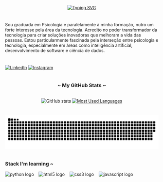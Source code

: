 <div align="center">
  <a href="https://git.io/typing-svg">
    <img src="https://readme-typing-svg.demolab.com?font=Fira+Code&pause=1000&color=CD8DF2&width=435&lines=Welcome+to+my+profile!+" alt="Typing SVG">
  </a>
</div>

<img align="right" alt="" height="300px" src="https://img.freepik.com/premium-photo/anime-girl-with-headphones-laptop-generative-ai_1108314-4051.jpg">

# 
<p align="left">Sou graduada em Psicologia e paralelamente à minha formação, nutro um forte interesse pela área da tecnologia. Acredito no poder transformador da tecnologia para criar soluções inovadoras que melhoram a vida das pessoas. Estou particularmente fascinada pela interseção entre psicologia e tecnologia, especialmente em áreas como inteligência artificial, desenvolvimento de software e ciência de dados.</p>

#

[![LinkedIn](https://img.shields.io/badge/-LinkedIn-000?style=for-the-badge&logo=linkedin&logoColor=FF00F6&color:FFF)](https://www.linkedin.com/in/luana-silva-3a79a01a0//)
[![Instagram](https://img.shields.io/badge/-Instagram-000?style=for-the-badge&logo=instagram&logoColor=FF00F6&color:FFF)](https://www.instagram.com/luamdrs/)

#




<div style="text-align: center;" align="center">
  <h3>~ My GitHub Stats ~</h3>
  <br>
  <img src="https://github-readme-stats-git-masterrstaa-rickstaa.vercel.app/api?username=luamdrs&hide_title=true&show_icons=true&include_all_commits=false&count_private=true&line_height=25&hide=issues&bg_color=000&title_color=FF00F6&text_color=FFF&border_radius=3&border_color=36123c&icon_color=FF00F6&theme=jolly" alt="GitHub stats">

  <a href="https://github.com/luamdrs/github-readme-stats">
    <img src="https://github-readme-stats-git-masterrstaa-rickstaa.vercel.app/api/top-langs/?username=luamdrs&line_height=10&card_width=290&layout=compact&hide_title=false&count_private=true&langs_count=4&show_icons=true&title_color=FF00F6&hide=html,css&bg_color=000&text_color=8B8B8B&border_radius=3&border_color=561760&count_private=true" alt="Most Used Languages">
  </a>
</div>


#

<picture align="center">
  <source media="(prefers-color-scheme: dark)" srcset="https://raw.githubusercontent.com/luamdrs/luamdrs/output/github-contribution-grid-snake-dark.svg">
  <source media="(prefers-color-scheme: light)" srcset="https://raw.githubusercontent.com/luamdrs/luamdrs/output/github-contribution-grid-snake-dark.svg">
  <img align="center" alt="github contribution grid snake animation" src="https://raw.githubusercontent.com/luamdrs/luamdrs/output/github-contribution-grid-snake.svg">
</picture>

#

<h3 align="left">Stack I'm learning ~</h3>

<div align="left">
  <img src="https://cdn.jsdelivr.net/gh/devicons/devicon@latest/icons/python/python-original.svg" height="25" alt="python logo" />
  <img width="8" />
  <img src="https://cdn.jsdelivr.net/gh/devicons/devicon/icons/html5/html5-original.svg" height="25" alt="html5 logo"  />
  <img width="8" />
  <img src="https://cdn.jsdelivr.net/gh/devicons/devicon/icons/css3/css3-original.svg" height="25" alt="css3 logo"  />
  <img width="8" />
  <img src="https://cdn.jsdelivr.net/gh/devicons/devicon/icons/javascript/javascript-plain.svg" height="25" alt="javascript logo"  />
  <img width="8" />
</div>
